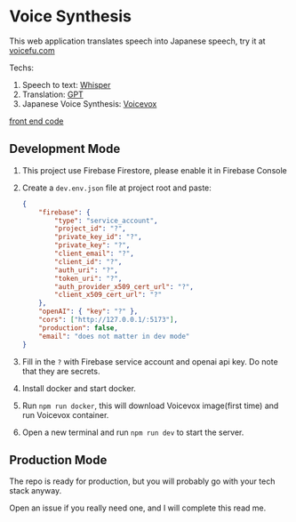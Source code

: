 # Voice Synthesis

This web application translates speech into Japanese speech, try it at [voicefu.com](https://voicefu.com/)

Techs:

1. Speech to text: [Whisper](https://platform.openai.com/docs/guides/speech-to-text)
2. Translation: [GPT](https://platform.openai.com/docs/guides/chat)
3. Japanese Voice Synthesis: [Voicevox](https://github.com/VOICEVOX/voicevox_engine)

[front end code](https://github.com/tylim88/Voicefu)

## Development Mode

1. This project use Firebase Firestore, please enable it in Firebase Console
2. Create a `dev.env.json` file at project root and paste:

    ```json
    {
        "firebase": {
            "type": "service_account",
            "project_id": "?",
            "private_key_id": "?",
            "private_key": "?",
            "client_email": "?",
            "client_id": "?",
            "auth_uri": "?",
            "token_uri": "?",
            "auth_provider_x509_cert_url": "?",
            "client_x509_cert_url": "?"
        },
        "openAI": { "key": "?" },
        "cors": ["http://127.0.0.1/:5173"],
        "production": false,
        "email": "does not matter in dev mode"
    }
    ```

3. Fill in the `?` with Firebase service account and openai api key. Do note that they are secrets.

4. Install docker and start docker.

5. Run `npm run docker`, this will download Voicevox image(first time) and run Voicevox container.

6. Open a new terminal and run `npm run dev` to start the server.

## Production Mode

The repo is ready for production, but you will probably go with your tech stack anyway.

Open an issue if you really need one, and I will complete this read me.
